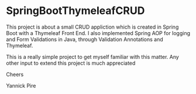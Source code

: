 # SpringBootThymeleafCRUD

This project is about a small CRUD appliction which is created in Spring Boot with a Thymeleaf Front End. 
I also implemented Spring AOP for logging and Form Validations in Java, through Validation Annotations and Thymeleaf.

This is a really simple project to get myself familiar with this matter. Any other input to extend this project is much appreciated

Cheers

Yannick Pire